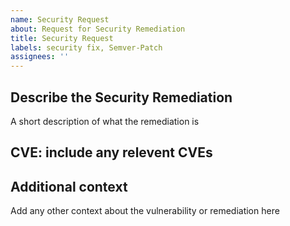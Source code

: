 ```yaml
---
name: Security Request
about: Request for Security Remediation
title: Security Request
labels: security fix, Semver-Patch
assignees: ''
---
```


## Describe the Security Remediation

A short description of what the remediation is

## CVE: include any relevent CVEs

## Additional context

Add any other context about the vulnerability or remediation here
